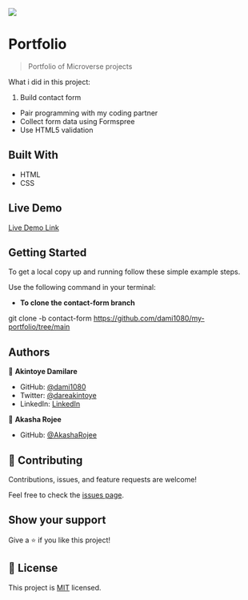 ![](https://img.shields.io/badge/Microverse-blueviolet)

# Portfolio

> Portfolio of Microverse projects



What i did  in this project:

1. Build contact form

* Pair programming with my coding partner
* Collect form data using Formspree
* Use HTML5 validation


## Built With

- HTML
- CSS

## Live Demo

[Live Demo Link](https://github.com/dami1080/my-portfolio/tree/contact-form)

## Getting Started

To get a local copy up and running follow these simple example steps.

Use the following command in your terminal:

* **To clone the contact-form branch**

git clone -b contact-form https://github.com/dami1080/my-portfolio/tree/main

## Authors

👤 **Akintoye Damilare**

- GitHub: [@dami1080](https://github.com/dami1080)
- Twitter: [@dareakintoye](https://twitter.com/DareAkintoye)
- LinkedIn: [LinkedIn](https://www.linkedin.com/in/damilare-akintoyee-7b2248174/)

👤 **Akasha Rojee**

- GitHub: [@AkashaRojee](https://github.com/AkashaRojee)

## 🤝 Contributing

Contributions, issues, and feature requests are welcome!

Feel free to check the [issues page](https://github.com/dami1080/my-portfolio/issues).

## Show your support

Give a ⭐️ if you like this project!

## 📝 License

This project is [MIT](./MIT.md) licensed.
